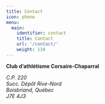 ```yaml
---
title: Contact
icon: phone
menu:
  main:
    identifier: contact
    title: Contact
    url: '/contact/'
    weight: 110
---
```


**Club d’athlétisme Corsaire-Chaparral**  
<address>
C.P. 220<br />
Succ. Dépôt Rive-Nord<br />
Boisbriand, Québec<br />
J7E 4J3
</address>

<!--<span class="icon icon-phone"></span>->

## Répertoire

**Robert Lavoie**  
Direction technique  
<span class="icon icon-mail"></span>
[robertlecoach@gmail.com](mailto:robertlecoach@gmail.com)

**Nancy Boucher**  
Trésorière  
<span class="icon icon-mail"></span>
[nanzzou@outlook.com](mailto:nanzzou@outlook.com)

**Olivier Lavoie**  
Entraîneur-chef  
<span class="icon icon-mail"></span>
[olivier.gabriel.lavoie@gmail.com](mailto:olivier.gabriel.lavoie@gmail.com)

**Samuel Grondin-Bernier**  
Direction technique  
Assistant, entraîneur-chef  
<span class="icon icon-mail"></span>
[grondin750@hotmail.com](mailto:grondin750@hotmail.com)

**Louis-Olivier Brassard**  
Administrateur système, chronométrage et résultats  
<span class="icon icon-mail"></span>
[louis@corsaire-chaparral.org](mailto:louis@corsaire-chaparral.org)

**Équipe de chronométrage**  
<span class="icon icon-mail"></span>
[chronometrage@corsaire-chaparral.org](mailto:chronometrage@corsaire-chaparral.org)

